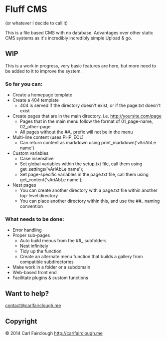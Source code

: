 # Fluff CMS
(or whatever I decide to call it)

This is a file based CMS with no database.
Advantages over other static CMS systems as it's incredibly incredibly simple
Upload & go.

## WIP

This is a work in progress, very basic features are here, but more need to be added to it to improve the system.

### So far you can:

* Create a homepage template
* Create a 404 template
	* 404 is served if the directory doesn't exist, or if the page.txt doesn't exist
* Create pages that are in the main directory, i.e. http://yoursite.com/page
	* Pages that in the main menu follow the format of 01_page-name, 02_other-page
	* All pages without the ##_ prefix will not be in the menu
* Multi-line content (uses PHP_EOL)
	* Can return content as markdown using print_markdown('vAriAbLe name')
* Custom variables
	* Case insensitive
	* Set global variables within the setup.txt file, call them using get_settings('vAriAbLe name');
	* Set page-specific variables in the page.txt file, call them using get_content('vAriAbLe name');
* Nest pages
	* You can create another directory with a page.txt file within another top-level directory
	* You can place another directory within this, and use the ##_ naming convention

### What needs to be done:

* Error handling
* Proper sub-pages
	* Auto build menus from the ##_ subfolders
	* Nest infinitely
	* Tidy up the function
	* Create an alternate menu function that builds a gallery from compatible subdirectories
* Make work in a folder or a subdomain
* Web-based front end
* Facilitate plugins & custom functions

## Want to help?
contact@carlfairclough.me

## Copyright

© 2014 Carl Fairclough
<http://carlfairclough.me>
